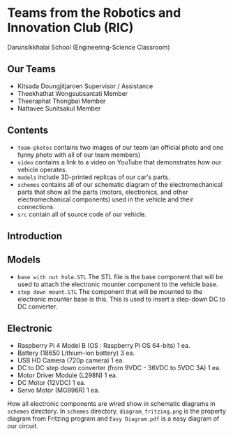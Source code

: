 # Teams from the Robotics and Innovation Club (RIC)
Darunsikkhalai School (Engineering-Science Classroom)

## Our Teams
- Kitsada      Doungjitjaroen  Supervisor / Assistance
- Theekhathat  Wongsubsantati  Member
- Theeraphat   Thongbai        Member
- Nattavee     Sunitsakul      Member

## Contents
- ```team-photos``` contains two images of our team (an official photo and one funny photo with all of our team members)
- ```video``` contains a link to a video on YouTube that demonstrates how our vehicle operates.
- ```models``` include 3D-printed replicas of our car's parts.
- ```schemes``` contains all of our schematic diagram of the electromechanical parts that show all the parts (motors, electronics, and other electromechanical components) used in the vehicle and their connections.
- ```src``` contain all of source code of our vehicle. 

## Introduction 


## Models
- ```base with nut hole.STL``` The STL file is the base component that will be used to attach the electronic mounter component to the vehicle base.
- ```step down mount.STL``` The component that will be mounted to the electronic mounter base is this. This is used to insert a step-down DC to DC converter.

## Electronic
- Raspberry Pi 4 Model B (OS : Raspberry Pi OS 64-bits) 1 ea. 
- Battery (18650 Lithium-ion battery) 3 ea.
- USB HD Camera (720p camera) 1 ea.
- DC to DC step down converter (from 9VDC - 36VDC to 5VDC 3A) 1 ea.
- Motor Driver Module (L298N) 1 ea.
- DC Motor (12VDC) 1 ea.
- Servo Motor (MG996R) 1 ea.

How all electronic components are wired show in schematic diagrams in ```schemes``` directory.
In ```schemes``` directory, ```diagram_fritzing.png``` is the property diagram from Fritzing program and ```Easy Diagram.pdf``` is a easy diagram of our circuit.